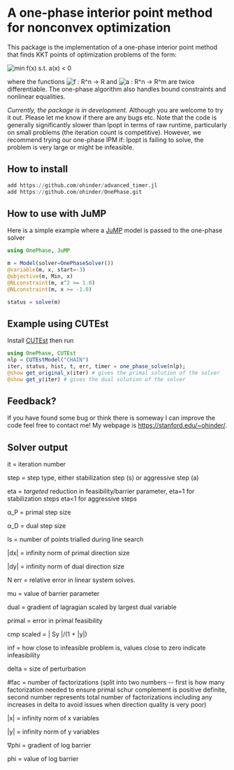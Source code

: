 # A one-phase interior point method for nonconvex optimization

This package is the implementation of a one-phase interior point method that finds KKT points of optimization problems of the form:
<!--
$$
\min f(x)  \quad \text{s.t.} \quad a(x) \le 0.
$$
-->

![min f(x) s.t. a(x) < 0](misc/problem-statement.gif)

where the functions ![f : R^n -> R](misc/f.gif) and ![a : R^n -> R^m](misc/a.gif) are twice differentiable. The one-phase algorithm also handles bound constraints and nonlinear equalities.

*Currently, the package is in development.* Although you are welcome to try it out. Please let me know if there are any bugs etc. Note that the code is generally significantly slower than Ipopt in terms of raw runtime, particularly on small problems (the iteration count is competitive). However, we recommend trying our one-phase IPM if: Ipopt is failing to solve, the problem is very large or might be infeasible.

## How to install

```julia
add https://github.com/ohinder/advanced_timer.jl
add https://github.com/ohinder/OnePhase.git
```

## How to use with JuMP

Here is a simple example where a [JuMP](http://www.juliaopt.org/JuMP.jl/0.18/JuMP) model is passed to the one-phase solver

```julia
using OnePhase, JuMP

m = Model(solver=OnePhaseSolver())
@variable(m, x, start=-3)
@objective(m, Min, x)
@NLconstraint(m, x^2 >= 1.0)
@NLconstraint(m, x >= -1.0)

status = solve(m)
```

## Example using CUTEst

Install [CUTEst](http://juliasmoothoptimizers.github.io/CUTEst.jl/latest/) then run
```julia
using OnePhase, CUTEst
nlp = CUTEstModel("CHAIN")
iter, status, hist, t, err, timer = one_phase_solve(nlp);
@show get_original_x(iter) # gives the primal solution of the solver
@show get_y(iter) # gives the dual solution of the solver
```

## Feedback?

If you have found some bug or think there is someway I can improve the code feel free to contact me! My webpage is https://stanford.edu/~ohinder/.

## Solver output

it = iteration number

step = step type, either stabilization step (s) or aggressive step (a)

eta = *targeted* reduction in feasibility/barrier parameter, eta=1 for stabilization steps eta<1 for aggressive steps

α_P = primal step size

α_D = dual step size

ls = number of points trialled during line search

|dx| = infinity norm of primal direction size

|dy| = infinity norm of dual direction size

N err = relative error in linear system solves.

mu = value of barrier parameter

dual = gradient of lagragian scaled by largest dual variable

primal = error in primal feasibility

cmp scaled = \| Sy \|/(1 + \|y\|)

inf = how close to infeasible problem is, values close to zero indicate infeasibility

delta = size of perturbation

\#fac  = number of factorizations (split into two numbers -- first is how many factorization needed to ensure primal schur complement is positive definite, second number represents total number of factorizations including any increases in delta to avoid issues when direction quality is very poor)

|x| = infinity norm of x variables

|y| = infinity norm of y variables

∇phi = gradient of log barrier

phi = value of log barrier
